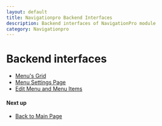 ```yaml
---
layout: default
title: Navigationpro Backend Interfaces
description: Backend interfaces of NavigationPro module
category: Navigationpro
---
```


# Backend interfaces

 -  [Menu's Grid](/m2/extensions/navigationpro/backend/menu-grid/)
 -  [Menu Settings Page](/m2/extensions/navigationpro/backend/menu-settings/)
 -  [Edit Menu and Menu Items](/m2/extensions/navigationpro/backend/menu-edit/)

#### Next up

 -  [Back to Main Page](/m2/extensions/navigationpro/)
